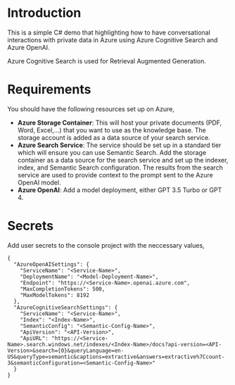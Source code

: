 # Introduction
This is a simple C# demo that highlighting how to have conversational interactions with private data in Azure using Azure Cognitive Search and Azure OpenAI.

Azure Cognitive Search is used for Retrieval Augmented Generation.

# Requirements
You should have the following resources set up on Azure,
- **Azure Storage Container**: This will host your private documents (PDF, Word, Excel,...) that you want to use as the knowledge base. The storage account is added as a data source of your search service.
- **Azure Search Service**: The service should be set up in a standard tier which will ensure you can use Semantic Search. Add the storage container as a data source for the search service and set up the indexer, index, and Semantic Search configuration. The results from the search service are used to provide context to the prompt sent to the Azure OpenAI model.
- **Azure OpenAI**: Add a model deployment, either GPT 3.5 Turbo or GPT 4.

# Secrets
Add user secrets to the console project with the neccessary values,
```
{
  "AzureOpenAISettings": {
    "ServiceName": "<Service-Name>",
    "DeploymentName": "<Model-Deployment-Name>",
    "Endpoint": "https://<Service-Name>.openai.azure.com",
    "MaxCompletionTokens": 500,
    "MaxModelTokens": 8192
  },
  "AzureCognitiveSearchSettings": {
    "ServiceName": "<Service-Name>",
    "Index": "<Index-Name>",
    "SemanticConfig": "<Semantic-Config-Name>",
    "ApiVersion": "<API-Version>",
    "ApiURL": "https://<Service-Name>.search.windows.net/indexes/<Index-Name>/docs?api-version=<API-Version>&search={0}&queryLanguage=en-US&queryType=semantic&captions=extractive&answers=extractive%7Ccount-3&semanticConfiguration=<Semantic-Config-Name>"
  }
}
```
